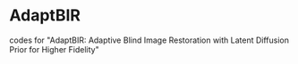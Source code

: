 # AdaptBIR
 codes for "AdaptBIR: Adaptive Blind Image Restoration with Latent Diffusion Prior for Higher Fidelity"
